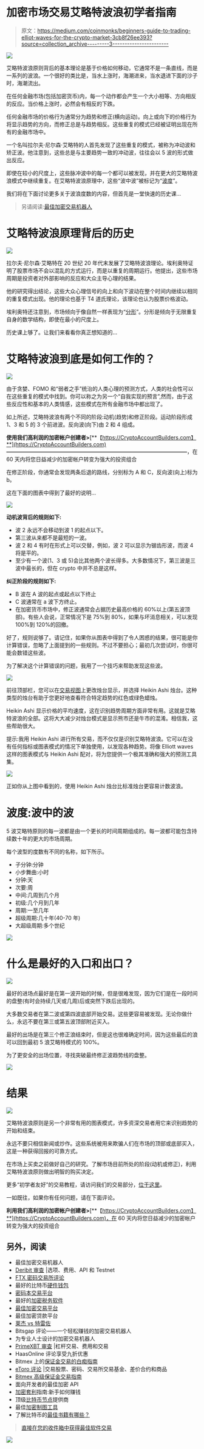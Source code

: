 # 加密市场交易艾略特波浪初学者指南

> 原文：<https://medium.com/coinmonks/beginners-guide-to-trading-elliot-waves-for-the-crypto-market-3cb8f26ee393?source=collection_archive---------3----------------------->

![](img/df71d6bb727f1ac78d6ce1d81b67f276.png)

艾略特波浪原则背后的基本理论是基于价格如何移动，它通常不是一条直线，而是一系列的波浪。一个很好的类比是，当水上涨时，海潮进来，当水退进下面的沙子时，海潮流出。

在任何金融市场(包括加密货币)内，每一个动作都会产生一个大小相等、方向相反的反应。当价格上涨时，必然会有相反的下跌。

任何金融市场的价格行为通常分为趋势和修正(横向运动)。向上或向下的价格行为将显示趋势的方向，而修正总是与趋势相反。这些重复的模式已经被证明出现在所有的金融市场中。

一个名叫拉尔夫·尼尔森·艾略特的人首先发现了这些重复的模式，被称为冲动波和矫正波。他注意到，这些总是与主要趋势一致的冲动波，往往会以 5 波的形式做出反应。

即使在较小的尺度上，这些脉冲波中的每一个都可以被发现，并在更大的艾略特波浪模式中继续重复。在艾略特波浪原理中，这些“波中波”被标记为“[波度](http://cryptocoinjunky.com/beginners-guide-to-trading-elliot-waves-for-the-crypto-market/#wavedegrees)”。

我们将在下面讨论更多关于波浪度数的内容，但首先是一堂快速的历史课…

> 另请阅读:[最佳加密交易机器人](/coinmonks/crypto-trading-bot-c2ffce8acb2a)

# 艾略特波浪原理背后的历史

![](img/f218d08367c058100e291235f8ae04e0.png)

拉尔夫·尼尔森·艾略特在 20 世纪 20 年代末发展了艾略特波浪理论。埃利奥特证明了股票市场不会以混乱的方式运行，而是以重复的周期运行。他提出，这些市场周期是投资者对外部影响的反应和大众主导心理的结果。

他的研究得出结论，这些大众心理信号的向上和向下波动在整个时间内继续以相同的重复模式出现。他的理论也基于 T4 道氏理论，该理论也认为股票价格波动。

埃利奥特还注意到，市场倾向于像自然一样表现为“[分形](https://en.wikipedia.org/wiki/Fractal)”。分形是倾向于无限重复自身的数学结构，即使在最小的尺度上。

历史课上够了。让我们来看看你真正想知道的…

# 艾略特波浪到底是如何工作的？

![](img/6cc75adbbdeb3d65db1a7240730798e3.png)

由于贪婪、FOMO 和“弱者之手”统治的人类心理的预测方式，人类的社会性可以在这些重复的模式中找到。你可以称之为另一个“自我实现的预言”,然而，由于这些反应性和基本的人类情感，这些模式在所有金融市场中都出现了。

如上所述，艾略特波浪有两个不同的阶段:动机(趋势)和修正阶段。运动阶段形成 1、3 和 5 的 3 个前进波。反向波(向下)由 2 和 4 组成。

**使用我们高利润的加密帐户创建者>**[**【https://CryptoAccountBuilders.com】**](https://CryptoAccountBuilders.com) **——————————————————————————————————**，在 60 天内将您日益减少的加密帐户转变为强大的投资组合

在修正阶段，你通常会发现两条后退的路线，分别标为 A 和 C，反向波(向上)标为 b。

这在下面的图表中得到了最好的说明…

![](img/42922403c75efe45e9f66eb449529aec.png)

**动机波背后的规则如下:**

*   波 2 永远不会移动到波 1 的起点以下。
*   第三波从来都不是最短的一波。
*   波 2 和 4 有时在形式上可以交替，例如，波 2 可以显示为锯齿形波，而波 4 将是平的。
*   至少有一个波(1、3 或 5)会比其他两个波长得多。大多数情况下，第三波是三波中最长的，但在 crypto 中并不总是这样。

**纠正阶段的规则如下:**

*   B 波在 A 波的起点或起点以下终止
*   C 波通常在 a 波下方终止。
*   在加密货币市场中，修正波通常会占据历史最高价格的 60%以上(第五波顶部)。有些人会说，正常情况下是 75%到 80%，如果与坏消息相关，可以发现 100%到 120%的回撤。

好了，规则说够了。请记住，如果你从图表中得到了令人困惑的结果，很可能是你计算错误，忽略了上面提到的一些规则。不过不要担心；最初几次尝试时，你很可能会数错这些波。

为了解决这个计算错误的问题，我用了一个技巧来帮助发现这些波。

![](img/77bbf3b8e279e87b350931b317f0ffe5.png)

前往顶部栏，您可以在[交易视图](http://cryptocoinjunky.com/tradingview)上更改烛台显示，并选择 Heikin Ashi 烛台。这种类型的烛台有助于您更好地查看符合特定趋势的红色或绿色蜡烛。

Heikin Ashi 显示价格的平均速度，这在识别趋势周期方面非常有用。这就是艾略特波浪的全部。这将大大减少对烛台模式是显示熊市还是牛市的混淆。相信我，这些帮助很大。

提示:我用 Heikin Ashi 进行所有交易，而不仅仅是识别艾略特波浪。它可以在没有任何指标或图表模式的情况下单独使用，以发现各种趋势。将像 Elliott waves 这样的图表模式与 Heikin Ashi 配对，将为您提供一个极其准确和强大的预测工具集。

![](img/ac567fb4e959db0e125d8454b008dfa2.png)

正如你从上图中看到的，使用 Heikin Ashi 烛台比标准烛台更容易计数波浪。

# 波度:波中的波

5 波艾略特原则的每一波都是由一个更长的时间周期组成的。每一波都可能包含持续数十年的更大的市场周期。

每个波型的度数有不同的名称，如下所示。

*   子分钟:分钟
*   小步舞曲:小时
*   分钟:天
*   次要:周
*   中间:几周到几个月
*   初级:几个月到几年
*   周期:一至几年
*   超级周期:几十年(40-70 年)
*   大超级周期:多个世纪

![](img/d2ea67b74980af3a18b59524ca5542ef.png)

# 什么是最好的入口和出口？

![](img/8a9fcff295562db92bebd36bde8db785.png)

最好的进场点最好是在第一波开始的时候，但是很难发现，因为它们是在一段时间的盘整(有时会持续几天或几周)后或突然下跌后出现的。

大多数交易者在第二波或第四波底部开始交易。这些更容易被发现。无论你做什么，永远不要在第三或第五波顶部附近买入。

最好的出场是在第三个修正浪结束时，但是这也很难确定时间，因为这些最后的浪可以回到最初 5 浪艾略特模式的 100%。

为了更安全的出场位置，寻找突破最终修正波趋势线的盘整。

![](img/983a0791c25d769cb15b253d187c504b.png)

# 结果

![](img/c8179bc01d509d019171e3264bb7c2de.png)

艾略特波浪原则是另一个非常有用的图表模式，许多资深交易者用它来识别趋势的开始和结束。

永远不要只相信新闻或炒作。这些系统被用来欺骗人们在市场的顶部或底部买入，这是一种获得回报的可靠方式。

在市场上买卖之前做好自己的研究。了解市场目前所处的阶段(动机或修正)，利用艾略特波浪原则做出明智的购买决定。

更多“初学者友好”的交易教程，请访问我们的交易部分，[位于这里](http://cryptocoinjunky.com/cryptocurrency-trading/)。

一如既往，如果你有任何问题，请在下面评论。

**利用我们高利润的加密帐户创建者>**[**【https://CryptoAccountBuilders.com】**](https://CryptoAccountBuilders.com)，在 60 天内将您日益减少的加密帐户转变为强大的投资组合

## 另外，阅读

*   最佳加密交易机器人
*   [Deribit 审查](/coinmonks/deribit-review-options-fees-apis-and-testnet-2ca16c4bbdb2) |选项、费用、API 和 Testnet
*   [FTX 密码交易所评论](/coinmonks/ftx-crypto-exchange-review-53664ac1198f)
*   最好的比特币[硬件钱包](/coinmonks/the-best-cryptocurrency-hardware-wallets-of-2020-e28b1c124069?source=friends_link&sk=324dd9ff8556ab578d71e7ad7658ad7c)
*   [密码本交易平台](/coinmonks/top-10-crypto-copy-trading-platforms-for-beginners-d0c37c7d698c)
*   最好的[加密税务软件](/coinmonks/best-crypto-tax-tool-for-my-money-72d4b430816b)
*   [最佳加密交易平台](/coinmonks/the-best-crypto-trading-platforms-in-2020-the-definitive-guide-updated-c72f8b874555)
*   最佳加密贷款平台
*   [莱杰 vs 特雷佐](/coinmonks/ledger-vs-trezor-best-hardware-wallet-to-secure-cryptocurrency-22c7a3fd391e)
*   Bitsgap 评论——一个轻松赚钱的加密交易机器人
*   为专业人士设计的加密交易机器人
*   [PrimeXBT 审查](/coinmonks/primexbt-review-88e0815be858) |杠杆交易、费用和交易
*   HaasOnline 评论享受九折优惠
*   Bitmex 上的[保证金交易的白痴指南](/coinmonks/the-idiots-guide-to-margin-trading-on-bitmex-dbbd7742c6fc?source=friends_link&sk=7bfa99d2a181142510c8442c8ddb0786)
*   [eToro 评论](/coinmonks/etoro-review-78807ddeb33c) |交易股票、密码、交易所交易基金、差价合约和商品
*   [Bitmex 高级保证金交易指南](/coinmonks/bitmex-advanced-margin-trading-guide-2270c195ce25?source=friends_link&sk=1d986cca731f5084b9a2db4a4bc4a7ad)
*   面向开发者的最佳加密 API
*   [加密套利](/coinmonks/crypto-arbitrage-guide-how-to-make-money-as-a-beginner-62bfe5c868f6)指南:新手如何赚钱
*   顶级[比特币节点](https://blog.coincodecap.com/bitcoin-node-solutions)提供商
*   最佳[加密制图工具](/coinmonks/what-are-the-best-charting-platforms-for-cryptocurrency-trading-85aade584d80)
*   了解比特币的[最佳书籍有哪些？](/coinmonks/what-are-the-best-books-to-learn-bitcoin-409aeb9aff4b)

> [直接在您的收件箱中获得最佳软件交易](https://coincodecap.com?utm_source=coinmonks)

[![](img/160ce73bd06d46c2250251e7d5969f9d.png)](https://coincodecap.com?utm_source=coinmonks)
